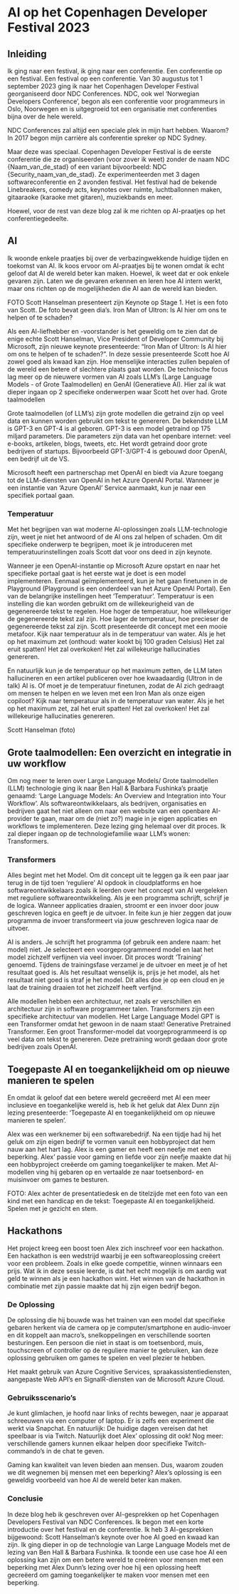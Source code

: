 # AI op het Copenhagen Developer Festival 2023

## Inleiding

Ik ging naar een festival, ik ging naar een conferentie. Een conferentie op een festival. Een festival op een conferentie. Van 30 augustus tot 1 september 2023 ging ik naar het Copenhagen Developer Festival georganiseerd door NDC Conferences. NDC, ook wel ‘Norwegian Developers Conference’, begon als een conferentie voor programmeurs in Oslo, Noorwegen en is uitgegroeid tot een organisatie met conferenties bijna over de hele wereld.

NDC Conferences zal altijd een speciale plek in mijn hart hebben. Waarom? In 2017 begon mijn carrière als conferentie spreker op NDC Sydney.

Maar deze was speciaal. Copenhagen Developer Festival is de eerste conferentie die ze organiseerden (voor zover ik weet) zonder de naam NDC {Naam_van_de_stad} of een variant bijvoorbeeld: NDC {Security_naam_van_de_stad}. Ze experimenteerden met 3 dagen softwareconferentie en 2 avonden festival. Het festival had de bekende Linebreakers, comedy acts, keynotes over ruimte, luchtballonnen maken, gitaaraoke (karaoke met gitaren), muziekbands en meer.

Hoewel, voor de rest van deze blog zal ik me richten op AI-praatjes op het conferentiegedeelte.

## AI

Ik woonde enkele praatjes bij over de verbazingwekkende huidige tijden en toekomst van AI. Ik koos ervoor om AI-praatjes bij te wonen omdat ik echt geloof dat AI de wereld beter kan maken. Hoewel, ik weet dat er ook enkele gevaren zijn. Laten we de gevaren erkennen en leren hoe AI intern werkt, maar ons richten op de mogelijkheden die AI aan de wereld kan bieden. 

FOTO
Scott Hanselman presenteert zijn Keynote op Stage 1. Het is een foto van Scott. De foto bevat geen dia’s. Iron Man of Ultron: Is AI hier om ons te helpen of te schaden?

Als een AI-liefhebber en -voorstander is het geweldig om te zien dat de enige echte Scott Hanselman, Vice President of Developer Community bij Microsoft, zijn nieuwe keynote presenteerde: “Iron Man of Ultron: Is AI hier om ons te helpen of te schaden?”. In deze sessie presenteerde Scott hoe AI zowel goed als kwaad kan zijn. Hoe menselijke interacties zullen bepalen of de wereld een betere of slechtere plaats gaat worden. De technische focus lag meer op de nieuwere vormen van AI zoals LLM’s (Large Language Models - of Grote Taalmodellen) en GenAI (Generatieve AI). Hier zal ik wat dieper ingaan op 2 specifieke onderwerpen waar Scott het over had. Grote taalmodellen

Grote taalmodellen (of LLM’s) zijn grote modellen die getraind zijn op veel data en kunnen worden gebruikt om tekst te genereren. De bekendste LLM is GPT-3 en GPT-4 is al geboren. GPT-3 is een model getraind op 175 miljard parameters. Die parameters zijn data van het openbare internet: veel e-books, artikelen, blogs, tweets, etc. Het wordt getraind door grote bedrijven of startups. Bijvoorbeeld GPT-3/GPT-4 is gebouwd door OpenAI, een bedrijf uit de VS.

Microsoft heeft een partnerschap met OpenAI en biedt via Azure toegang tot de LLM-diensten van OpenAI in het Azure OpenAI Portal. Wanneer je een instantie van ‘Azure OpenAI’ Service aanmaakt, kun je naar een specifiek portaal gaan.

### Temperatuur

Met het begrijpen van wat moderne AI-oplossingen zoals LLM-technologie zijn, weet je niet het antwoord of de AI ons zal helpen of schaden. Om dit specifieke onderwerp te begrijpen, moet ik je introduceren met temperatuurinstellingen zoals Scott dat voor ons deed in zijn keynote.

Wanneer je een OpenAI-instantie op Microsoft Azure opstart en naar het specifieke portaal gaat is het eerste wat je doet is een model implementeren. Eenmaal geïmplementeerd, kun je het gaan finetunen in de Playground (Playground is een onderdeel van het Azure OpenAI Portal). Een van de belangrijke instellingen heet ‘Temperatuur’. Temperatuur is een instelling die kan worden gebruikt om de willekeurigheid van de gegenereerde tekst te regelen. Hoe hoger de temperatuur, hoe willekeuriger de gegenereerde tekst zal zijn. Hoe lager de temperatuur, hoe precieser de gegenereerde tekst zal zijn. Scott presenteerde dit concept met een mooie metafoor. Kijk naar temperatuur als in de temperatuur van water. Als je het op het maximum zet (onthoud: water kookt bij 100 graden Celsius) Het zal eruit spatten! Het zal overkoken! Het zal willekeurige hallucinaties genereren.

En natuurlijk kun je de temperatuur op het maximum zetten, de LLM laten hallucineren en een artikel publiceren over hoe kwaadaardig (Ultron in de talk) AI is. Of moet je de temperatuur finetunen, zodat de AI zich gedraagt om mensen te helpen en we leven met een Iron Man als onze eigen copiloot? Kijk naar temperatuur als in de temperatuur van water. Als je het op het maximum zet, zal het eruit spatten! Het zal overkoken! Het zal willekeurige hallucinaties genereren.

Scott Hanselman (foto)

## Grote taalmodellen: Een overzicht en integratie in uw workflow

Om nog meer te leren over Large Language Models/ Grote taalmodellen (LLM) technologie ging ik naar Ben Hall & Barbara Fushinka’s praatje genaamd: ‘Large Language Models: An Overview and Integration into Your Workflow’. Als softwareontwikkelaars, als bedrijven, organisaties en bedrijven gaat het niet alleen om naar een website van een openbare AI-provider te gaan, maar om de (niet zo?) magie in je eigen applicaties en workflows te implementeren. Deze lezing ging helemaal over dit proces. Ik zal dieper ingaan op de technologiefamilie waar LLM’s wonen: Transformers. 

### Transformers

Alles begint met het Model. Om dit concept uit te leggen ga ik een paar jaar terug in de tijd toen ‘reguliere’ AI opdook in cloudplatforms en hoe softwareontwikkelaars zoals ik leerden over het concept van AI vergeleken met reguliere softwareontwikkeling. Als je een programma schrijft, schrijf je de logica. Wanneer applicaties draaien, stroomt er een invoer door jouw geschreven logica en geeft je de uitvoer. In feite kun je hier zeggen dat jouw programma de invoer transformeert via jouw geschreven logica naar de uitvoer.

AI is anders. Je schrijft het programma (of gebruik een andere naam: het model) niet. Je selecteert een voorgeprogrammeerd model en laat het model zichzelf verfijnen via veel invoer. Dit proces wordt ‘Training’ genoemd. Tijdens de trainingsfase verzamel je de uitvoer en meet je of het resultaat goed is. Als het resultaat wenselijk is, prijs je het model, als het resultaat niet goed is straf je het model. Dit alles doe je op een cloud en je laat de training draaien tot het zichzelf heeft verfijnd.

Alle modellen hebben een architectuur, net zoals er verschillen en architectuur zijn in  software programmeer talen. Transformers zijn een specifieke architectuur van modellen. Het Large Language Model GPT is een Transformer omdat het gewoon in de naam staat! Generative Pretrained Transformer. Een groot Transformer-model dat voorgeprogrammeerd is op veel data om tekst te genereren. Deze pretraining wordt gedaan door grote bedrijven zoals OpenAI.

 ## Toegepaste AI en toegankelijkheid om op nieuwe manieren te spelen

En omdat ik geloof dat een betere wereld gecreëerd met AI een meer inclusieve en toegankelijke wereld is, heb ik het geluk dat Alex Dunn zijn lezing presenteerde: ‘Toegepaste AI en toegankelijkheid om op nieuwe manieren te spelen’.

Alex was een werknemer bij een softwarebedrijf. Na een tijdje had hij het geluk om zijn eigen bedrijf te vormen vanuit een hobbyproject dat hem nauw aan het hart lag. Alex is een gamer en heeft een neefje met een beperking. Alex’ passie voor gaming en liefde voor zijn neefje maakte dat hij een hobbyproject creëerde om gaming toegankelijker te maken. Met AI-modellen ving hij gebaren op en vertaalde ze naar toetsenbord- en muisinvoer om games te besturen. 

FOTO:
Alex achter de presentatiedesk en de titelzijde met een foto van een kind met een handicap en de tekst: Toegepaste AI en toegankelijkheid. Spelen met je gezicht en stem. 

## Hackathons

 Het project kreeg een boost toen Alex zich inschreef voor een hackathon. Een hackathon is een wedstrijd waarbij je een softwareoplossing creëert voor een probleem. Zoals in elke goede competitie, winnen winnaars een prijs. Wat ik in deze sessie leerde, is dat het echt mogelijk is om aardig wat geld te winnen als je een hackathon wint. Het winnen van de hackathon in combinatie met zijn passie maakte dat hij zijn eigen bedrijf begon.

### De Oplossing

De oplossing die hij bouwde was het trainen van een model dat specifieke gebaren herkent via de camera op je computer/smartphone en audio-invoer en dit koppelt aan macro’s, snelkoppelingen en verschillende soorten besturingen. Een persoon die niet in staat is om toetsenbord, muis, touchscreen of controller op de reguliere manier te gebruiken, kan deze oplossing gebruiken om games te spelen en veel plezier te hebben.

Het maakt gebruik van Azure Cognitive Services, spraakassistentiediensten, aangepaste Web API’s en SignalR-diensten van de Microsoft Azure Cloud.

### Gebruiksscenario’s

Je kunt glimlachen, je hoofd naar links of rechts bewegen, naar je apparaat schreeuwen via een computer of laptop. Er is zelfs een experiment die werkt via Snapchat. En natuurlijk: De huidige dagen vereisen dat het speelbaar is via Twitch. Natuurlijk doet Alex’ oplossing dit ook! Nog meer: verschillende gamers kunnen elkaar helpen door specifieke Twitch-commando’s in de chat te geven.

Gaming kan kwaliteit van leven bieden aan mensen. Dus, waarom zouden we dit wegnemen bij mensen met een beperking? Alex’s oplossing is een geweldig voorbeeld van hoe AI de wereld beter kan maken.

### Conclusie

In deze blog heb ik geschreven over AI-gesprekken op het Copenhagen Developers Festival van NDC Conferences. Ik begon met een korte introductie over het festival en de conferentie. Ik heb 3 AI-gesprekken bijgewoond: Scott Hanselman’s keynote over hoe AI goed en kwaad kan zijn. Ik ging dieper in op de technologie van Large Language Models met de lezing van Ben Hall & Barbara Fushinka. Ik toonde een use case hoe AI een oplossing kan zijn om een betere wereld te creëren voor mensen met een beperking met Alex Dunn’s lezing over hoe hij een oplossing heeft gecreëerd om gaming toegankelijker te maken voor mensen met een beperking.
